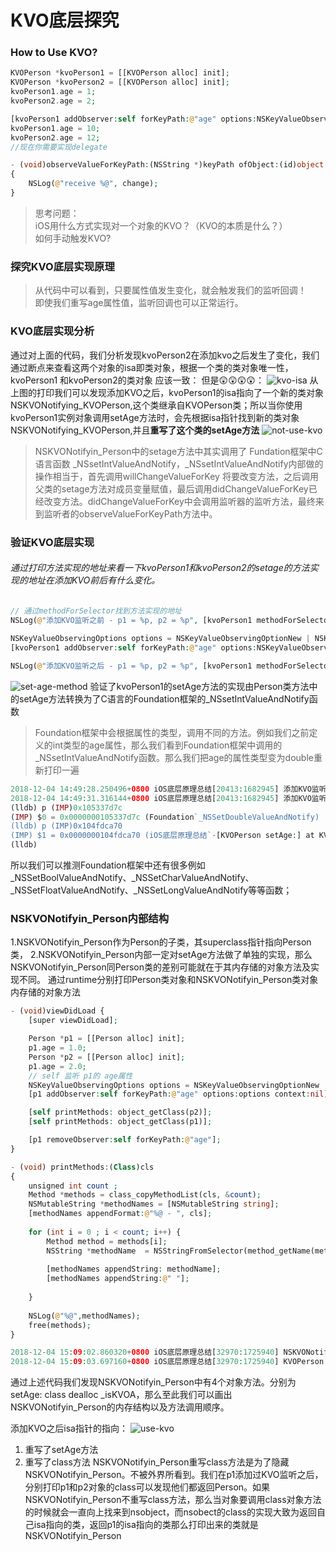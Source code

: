 # KVO底层探究
### How to Use KVO?
```php
KVOPerson *kvoPerson1 = [[KVOPerson alloc] init];
KVOPerson *kvoPerson2 = [[KVOPerson alloc] init];
kvoPerson1.age = 1;
kvoPerson2.age = 2;

[kvoPerson1 addObserver:self forKeyPath:@"age" options:NSKeyValueObservingOptionNew context:nil];
kvoPerson1.age = 10;
kvoPerson2.age = 12;
//现在你需要实现delegate

- (void)observeValueForKeyPath:(NSString *)keyPath ofObject:(id)object change:(NSDictionary<NSKeyValueChangeKey,id> *)change context:(void *)context
{
	NSLog(@"receive %@", change);
}
```
> 思考问题：<br>
iOS用什么方式实现对一个对象的KVO？（KVO的本质是什么？）<br>
如何手动触发KVO?<br>

### 探究KVO底层实现原理
> 从代码中可以看到，只要属性值发生变化，就会触发我们的监听回调！<br>
即使我们重写age属性值，监听回调也可以正常运行。

### KVO底层实现分析

通过对上面的代码，我们分析发现kvoPerson2在添加kvo之后发生了变化，我们通过断点来查看这两个对象的isa即类对象，根据一个类的类对象唯一性，kvoPerson1 和kvoPerson2的类对象
应该一致：
但是😲😲😲😲：
![kvo-isa](https://github.com/Interview-Skill/OC-Class-Analysis/blob/master/Image/kvo-isa.png)
从上图的打印我们可以发现添加KVO之后，kvoPerson1的isa指向了一个新的类对象NSKVONotifying_KVOPerson,这个类继承自KVOPerson类；所以当你使用kvoPerson1实例对象调用setAge方法时，会先根据isa指针找到新的类对象NSKVONotifying_KVOPerson,并且**重写了这个类的setAge方法**
![not-use-kvo](https://github.com/Interview-Skill/OC-Class-Analysis/blob/master/Image/kvo-setage-before.png)

> NSKVONotifyin_Person中的setage方法中其实调用了 Fundation框架中C语言函数 _NSsetIntValueAndNotify，_NSsetIntValueAndNotify内部做的操作相当于，首先调用willChangeValueForKey 将要改变方法，之后调用父类的setage方法对成员变量赋值，最后调用didChangeValueForKey已经改变方法。didChangeValueForKey中会调用监听器的监听方法，最终来到监听者的observeValueForKeyPath方法中。

### 验证KVO底层实现

###### 通过打印方法实现的地址来看一下kvoPerson1和kvoPerson2的setage的方法实现的地址在添加KVO前后有什么变化。
```php
// 通过methodForSelector找到方法实现的地址
NSLog(@"添加KVO监听之前 - p1 = %p, p2 = %p", [kvoPerson1 methodForSelector: @selector(setAge:)],[kvoPerson2 methodForSelector: @selector(setAge:)]);
	
NSKeyValueObservingOptions options = NSKeyValueObservingOptionNew | NSKeyValueObservingOptionOld;
[kvoPerson1 addObserver:self forKeyPath:@"age" options:NSKeyValueObservingOptionNew context:nil];

NSLog(@"添加KVO监听之后 - p1 = %p, p2 = %p", [kvoPerson1 methodForSelector: @selector(setAge:)],[kvoPerson2 methodForSelector: @selector(setAge:)]);
```
![set-age-method](https://github.com/Interview-Skill/OC-Class-Analysis/blob/master/Image/setage.png)
验证了kvoPerson1的setAge方法的实现由Person类方法中的setAge方法转换为了C语言的Foundation框架的_NSsetIntValueAndNotify函数
> Foundation框架中会根据属性的类型，调用不同的方法。例如我们之前定义的int类型的age属性，那么我们看到Foundation框架中调用的_NSsetIntValueAndNotify函数。那么我们把age的属性类型变为double重新打印一遍

```php
2018-12-04 14:49:28.250496+0800 iOS底层原理总结[20413:1682945] 添加KVO监听之前 - p1 = 0x104fdca70, p2 = 0x104fdca70
2018-12-04 14:49:31.316144+0800 iOS底层原理总结[20413:1682945] 添加KVO监听之后 - p1 = 0x105337d7c, p2 = 0x104fdca70
(lldb) p (IMP)0x105337d7c
(IMP) $0 = 0x0000000105337d7c (Foundation`_NSSetDoubleValueAndNotify)
(lldb) p (IMP)0x104fdca70
(IMP) $1 = 0x0000000104fdca70 (iOS底层原理总结`-[KVOPerson setAge:] at KVOPerson.h:15)
(lldb) 
```
所以我们可以推测Foundation框架中还有很多例如_NSSetBoolValueAndNotify、_NSSetCharValueAndNotify、_NSSetFloatValueAndNotify、_NSSetLongValueAndNotify等等函数；

### NSKVONotifyin_Person内部结构
1.NSKVONotifyin_Person作为Person的子类，其superclass指针指向Person类，
2.NSKVONotifyin_Person内部一定对setAge方法做了单独的实现，那么NSKVONotifyin_Person同Person类的差别可能就在于其内存储的对象方法及实现不同。
通过runtime分别打印Person类对象和NSKVONotifyin_Person类对象内存储的对象方法
```php
- (void)viewDidLoad {
    [super viewDidLoad];

    Person *p1 = [[Person alloc] init];
    p1.age = 1.0;
    Person *p2 = [[Person alloc] init];
    p1.age = 2.0;
    // self 监听 p1的 age属性
    NSKeyValueObservingOptions options = NSKeyValueObservingOptionNew | NSKeyValueObservingOptionOld;
    [p1 addObserver:self forKeyPath:@"age" options:options context:nil];

    [self printMethods: object_getClass(p2)];
    [self printMethods: object_getClass(p1)];

    [p1 removeObserver:self forKeyPath:@"age"];
}

- (void) printMethods:(Class)cls
{
    unsigned int count ;
    Method *methods = class_copyMethodList(cls, &count);
    NSMutableString *methodNames = [NSMutableString string];
    [methodNames appendFormat:@"%@ - ", cls];
    
    for (int i = 0 ; i < count; i++) {
        Method method = methods[i];
        NSString *methodName  = NSStringFromSelector(method_getName(method));
        
        [methodNames appendString: methodName];
        [methodNames appendString:@" "];
        
    }
    
    NSLog(@"%@",methodNames);
    free(methods);
}

```
```php
2018-12-04 15:09:02.860320+0800 iOS底层原理总结[32970:1725940] NSKVONotifying_KVOPerson - setAge:--- class--- dealloc--- _isKVOA---
2018-12-04 15:09:03.697160+0800 iOS底层原理总结[32970:1725940] KVOPerson - address--- .cxx_destruct--- setAddress:--- setAge:--- age---
```
通过上述代码我们发现NSKVONotifyin_Person中有4个对象方法。分别为setAge: class dealloc _isKVOA，那么至此我们可以画出NSKVONotifyin_Person的内存结构以及方法调用顺序。

添加KVO之后isa指针的指向：
![use-kvo](https://github.com/Interview-Skill/OC-Class-Analysis/blob/master/Image/kvo-setage.png)
1. 重写了setAge方法
2. 重写了class方法
NSKVONotifyin_Person重写class方法是为了隐藏NSKVONotifyin_Person。不被外界所看到。我们在p1添加过KVO监听之后，分别打印p1和p2对象的class可以发现他们都返回Person。如果NSKVONotifyin_Person不重写class方法，那么当对象要调用class对象方法的时候就会一直向上找来到nsobject，而nsobect的class的实现大致为返回自己isa指向的类，返回p1的isa指向的类那么打印出来的类就是NSKVONotifyin_Person

